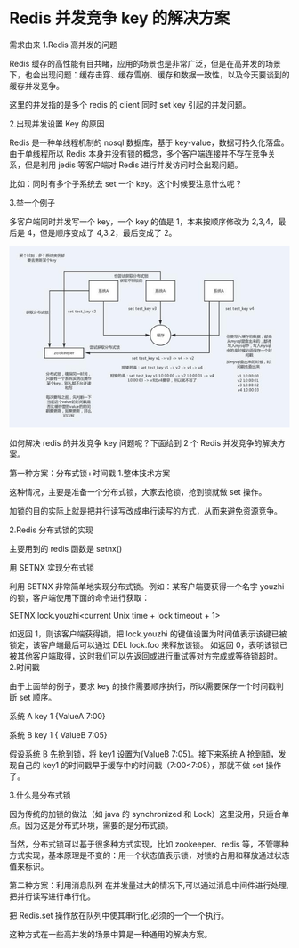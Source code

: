 # Redis 并发竞争 key 的解决方案

需求由来
1.Redis 高并发的问题

Redis 缓存的高性能有目共睹，应用的场景也是非常广泛，但是在高并发的场景下，也会出现问题：缓存击穿、缓存雪崩、缓存和数据一致性，以及今天要谈到的缓存并发竞争。

这里的并发指的是多个 redis 的 client 同时 set key 引起的并发问题。

2.出现并发设置 Key 的原因

Redis 是一种单线程机制的 nosql 数据库，基于 key-value，数据可持久化落盘。由于单线程所以 Redis 本身并没有锁的概念，多个客户端连接并不存在竞争关系，但是利用 jedis 等客户端对 Redis 进行并发访问时会出现问题。

比如：同时有多个子系统去 set 一个 key。这个时候要注意什么呢？

3.举一个例子

多客户端同时并发写一个 key，一个 key 的值是 1，本来按顺序修改为 2,3,4，最后是 4，但是顺序变成了 4,3,2，最后变成了 2。

![缓存并发竞争](docs/缓存/imgs/缓存并发竞争.jpg)

如何解决 redis 的并发竞争 key 问题呢？下面给到 2 个 Redis 并发竞争的解决方案。

第一种方案：分布式锁+时间戳 1.整体技术方案

这种情况，主要是准备一个分布式锁，大家去抢锁，抢到锁就做 set 操作。

加锁的目的实际上就是把并行读写改成串行读写的方式，从而来避免资源竞争。

2.Redis 分布式锁的实现

主要用到的 redis 函数是 setnx()

用 SETNX 实现分布式锁

利用 SETNX 非常简单地实现分布式锁。例如：某客户端要获得一个名字 youzhi 的锁，客户端使用下面的命令进行获取：

SETNX lock.youzhi<current Unix time + lock timeout + 1>

如返回 1，则该客户端获得锁，把 lock.youzhi 的键值设置为时间值表示该键已被锁定，该客户端最后可以通过 DEL lock.foo 来释放该锁。
如返回 0，表明该锁已被其他客户端取得，这时我们可以先返回或进行重试等对方完成或等待锁超时。 2.时间戳

由于上面举的例子，要求 key 的操作需要顺序执行，所以需要保存一个时间戳判断 set 顺序。

系统 A key 1 {ValueA 7:00}

系统 B key 1 { ValueB 7:05}

假设系统 B 先抢到锁，将 key1 设置为{ValueB 7:05}。接下来系统 A 抢到锁，发现自己的 key1 的时间戳早于缓存中的时间戳（7:00<7:05），那就不做 set 操作了。

3.什么是分布式锁

因为传统的加锁的做法（如 java 的 synchronized 和 Lock）这里没用，只适合单点。因为这是分布式环境，需要的是分布式锁。

当然，分布式锁可以基于很多种方式实现，比如 zookeeper、redis 等，不管哪种方式实现，基本原理是不变的：用一个状态值表示锁，对锁的占用和释放通过状态值来标识。

第二种方案：利用消息队列
在并发量过大的情况下,可以通过消息中间件进行处理,把并行读写进行串行化。

把 Redis.set 操作放在队列中使其串行化,必须的一个一个执行。

这种方式在一些高并发的场景中算是一种通用的解决方案。
